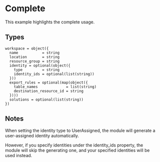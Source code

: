 # Complete

This example highlights the complete usage.

## Types

```hcl
workspace = object({
  name           = string
  location       = string
  resource_group = string
  identity = optional(object({
    type         = string
    identity_ids = optional(list(string))
  }))
  export_rules = optional(map(object({
    table_names             = list(string)
    destination_resource_id = string
  })))
  solutions = optional(list(string))
})
```

## Notes

When setting the identity type to UserAssigned, the module will generate a user-assigned identity automatically.

However, if you specify identities under the identity_ids property, the module will skip the generating one, and your specified identities will be used instead.
